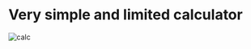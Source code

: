 # Very simple and limited calculator

 
![calc](https://user-images.githubusercontent.com/90704273/156830667-2e538069-4b1e-4ae0-8c81-999217b9e87d.png)
